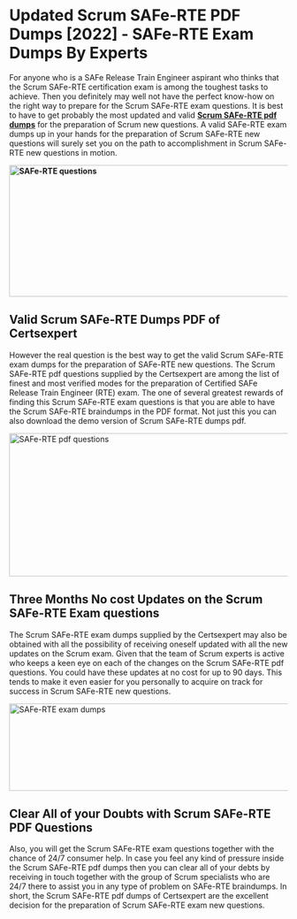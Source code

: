 <h1><strong>Updated Scrum SAFe-RTE PDF Dumps [2022] - SAFe-RTE Exam Dumps By Experts&nbsp;</strong></h1>
<p><span style="font-weight: 400;">For anyone who is a SAFe Release Train Engineer aspirant who thinks that the Scrum SAFe-RTE certification exam is among the toughest tasks to achieve. Then you definitely may well not have the perfect know-how on the right way to prepare for the Scrum SAFe-RTE exam questions. It is best to have to get probably the most updated and valid <strong><a href="https://www.certsexpert.com/SAFe-RTE-pdf-questions.html">Scrum SAFe-RTE pdf dumps</a></strong> for the preparation of Scrum new questions. A valid  SAFe-RTE exam dumps up in your hands for the preparation of Scrum SAFe-RTE new questions will surely set you on the path to accomplishment in Scrum SAFe-RTE new questions in motion.</span></p>
<p><span style="font-weight: 400;"><strong><img style="display: block; margin-left: auto; margin-right: auto;" src="https://i.ibb.co/QXh983F/73475278-2429792180625311-4586132736837681152-n.jpg" alt="SAFe-RTE questions" width="632" height="238" /></strong></span></p>
<h2><strong>Valid Scrum SAFe-RTE Dumps PDF of Certsexpert</strong></h2>
<p><span style="font-weight: 400;">However the real question is the best way to get the valid Scrum SAFe-RTE exam dumps for the preparation of SAFe-RTE new questions. The Scrum SAFe-RTE pdf questions supplied by the Certsexpert are among the list of finest and most verified modes for the preparation of Certified SAFe Release Train Engineer (RTE) exam. The one of several greatest rewards of finding this Scrum SAFe-RTE exam questions is that you are able to have the Scrum SAFe-RTE braindumps in the PDF format. Not just this you can also download the demo version of Scrum SAFe-RTE dumps pdf.</span></p>
<p><span style="font-weight: 400;"><img style="display: block; margin-left: auto; margin-right: auto;" src="https://i.ibb.co/Jd8hN2L/76714008-3182067705200142-8735104740007870464-n.jpg" alt="SAFe-RTE pdf questions" width="701" height="259" /></span></p>
<h2><strong>Three Months No cost Updates on the Scrum SAFe-RTE Exam questions</strong></h2>
<p><span style="font-weight: 400;">The Scrum SAFe-RTE exam dumps supplied by the Certsexpert may also be obtained with all the possibility of receiving oneself updated with all the new updates on the Scrum exam. Given that the team of Scrum experts is active who keeps a keen eye on each of the changes on the Scrum SAFe-RTE pdf questions. You could have these updates at no cost for up to 90 days. This tends to make it even easier for you personally to acquire on track for success in Scrum SAFe-RTE new questions.</span></p>
<p><span style="font-weight: 400;"><a href="https://www.certsexpert.com/SAFe-RTE-pdf-questions.html"><img style="display: block; margin-left: auto; margin-right: auto;" src="https://i.ibb.co/TMnKrkJ/75398236-424489711531572-5064688549987614720-n.jpg" alt="SAFe-RTE exam dumps" width="714" height="158" /></a></span></p>
<h2><strong>Clear All of your Doubts with Scrum SAFe-RTE PDF Questions</strong></h2>
<p>Also, you will get the Scrum SAFe-RTE exam questions together with the chance of 24/7 consumer help. In case you feel any kind of pressure inside the Scrum SAFe-RTE pdf dumps then you can clear all of your debts by receiving in touch together with the group of Scrum specialists who are 24/7 there to assist you in any type of problem on  SAFe-RTE braindumps. In short, the Scrum SAFe-RTE pdf dumps of Certsexpert are the excellent decision for the preparation of Scrum SAFe-RTE exam new questions.</p>
